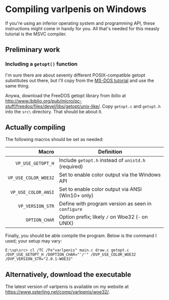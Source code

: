 Compiling varlpenis on Windows
==============================

If you're using an inferior operating system and programming API,
these instructions might come in handy for you.
All that's needed for this measly tutorial is the MSVC compiler.

Preliminary work
----------------

### Including a `getopt()` function

I'm sure there are about seventy different POSIX-compatible
getopt substitutes out there, but I'll copy from the
[MS-DOS tutorial](MSDOS.md) and use the same thing.

Anywa, download the FreeDOS getopt library from ibilio at
<http://www.ibiblio.org/pub/micro/pc-stuff/freedos/files/devel/libs/getopt/unix-like/>.
Copy `getopt.c` and `getopt.h` into the `src\` directory.
That should be about it.

Actually compiling
------------------

The following macros should be set as needed:

| Macro                | Definition                                          |
|---------------------:|-----------------------------------------------------|
| `VP_USE_GETOPT_H`    | Include `getopt.h` instead of `unistd.h` (required) |
| `VP_USE_COLOR_WOE32` | Set to enable color output via the Windows API      |
| `VP_USE_COLOR_ANSI`  | Set to enable color output via ANSI (Win10+ only)   |
| `VP_VERSION_STR`     | Define with program version as seen in `configure`  |
| `OPTION_CHAR`        | Option prefix; likely `/` on Woe32 (`-` on UNIX)    |

Finally, you should be able compile the program.
Below is the command I used; your setup may vary:

```console
E:\vp\src> cl /TC /Fe"varlpenis" main.c draw.c getopt.c /DVP_USE_GETOPT_H /DOPTION_CHAR="'/'" /DVP_USE_COLOR_WOE32 /DVP_VERSION_STR="2.0.1-WOE32"
```

Alternatively, download the executable
--------------------------------------

The latest version of varlpenis is available on my website at
<https://www.ssterling.net/comp/varlpenis/woe32/>.
